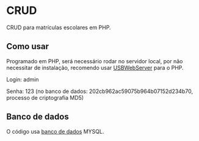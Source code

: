 # CRUD
  CRUD para matrículas escolares em PHP.
  
  

## Como usar

  Programado em PHP, será necessário rodar no servidor local, por não necessitar de instalação, recomendo usar [USBWebServer](https://www.usbwebserver.net/webserver/) para o PHP.
  
  Login: admin
  
  Senha: 123 (no banco de dados: 202cb962ac59075b964b07152d234b70, processo de criptografia MD5)



## Banco de dados
  O código usa [banco de dados](https://github.com/edwardnichel/CRUD/blob/master/database_php.sql)  MYSQL.
